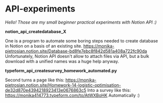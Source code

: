 # API-experiments

*Hello! Those are my small beginner practical experiments with Notion API :)*

**notion_api_createdatabase_X**

One is a program to automate some boring steps needed to create database in Notion on a basis of an existing site.
https://monika-pietrosian.notion.site/Database-bd8fe7ebc8f842d581a408a722fc90da
Unfortunately, Notion API doesn't allow to attach files via API, but a bulk download with a unified names was a huge help anyway.      
     
**typeform_api_createsurvey_homework_automated.py**
 
Second turns a page like this:
https://monika-pietrosian.notion.site/Homework-14-logistic-optimisation-de32d870e4394218923413e0676863c5
Into a survey like this:
https://monika414773.typeform.com/to/AtWXBoHK
Automatically :)
